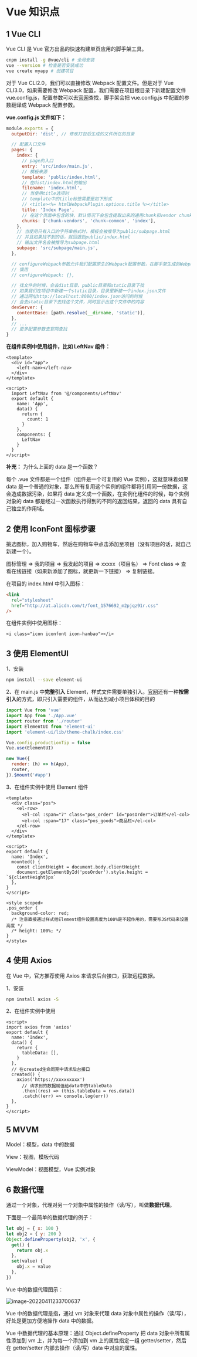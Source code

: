 # Vue 知识点

## 1 Vue CLI

Vue CLI 是 Vue 官方出品的快速构建单页应用的脚手架工具。

```bash
cnpm install -g @vue/cli # 全局安装
vue --version # 检查是否安装成功
vue create myapp # 创建项目
```

对于 Vue CLI2.0，我们可以直接修改 Webpack 配置文件。但是对于 Vue CLI3.0，如果需要修改 Webpack 配置，我们需要在项目根目录下新建配置文件 vue.config.js，配置参数可以去[官网](https://cli.vuejs.org/zh/config/)查找，脚手架会把 vue.config.js 中配置的参数翻译成 Webpack 配置参数。

**vue.config.js 文件如下：**

```javascript
module.exports = {
  outputDir: 'dist', // 修改打包后生成的文件所在的目录

  // 配置入口文件
  pages: {
    index: {
      // page的入口
      entry: 'src/index/main.js',
      // 模板来源
      template: 'public/index.html',
      // 在dist/index.html的输出
      filename: 'index.html',
      // 当使用title选项时
      // template中的title标签需要是如下形式
      // <title><%= htmlWebpackPlugin.options.title %></title>
      title: 'Index Page',
      // 在这个页面中包含的块，默认情况下会包含提取出来的通用chunk和vendor chunk
      chunks: ['chunk-vendors', 'chunk-common', 'index'],
    },
    // 当使用只有入口的字符串格式时，模板会被推导为public/subpage.html
    // 并且如果找不到的话，就回退到public/index.html
    // 输出文件名会被推导为subpage.html
    subpage: 'src/subpage/main.js',
  },

  // configureWebpack参数允许我们配置原生的Webpack配置参数，在脚手架生成的Webpack配置文件的基础上，做一个merge
  // 慎用
  // configureWebpack: {},

  // 找文件的时候，会去dist目录、public目录和static目录下找
  // 如果我们在项目中新建一个static目录，目录里新建一个index.json文件
  // 通过网址http://localhost:8080/index.json访问的时候
  // 会去static目录下去找这个文件，同时显示出这个文件中的内容
  devServer: {
    contentBase: [path.resolve(__dirname, 'static')],
  },
  // ...
  // 更多配置参数去官网查找
}
```

**在组件实例中使用组件，比如 LeftNav 组件：**

```vue
<template>
  <div id="app">
    <left-nav></left-nav>
  </div>
</template>

<script>
  import LeftNav from '@/components/LeftNav'
  export default {
    name: 'App',
    data() {
      return {
        count: 1
      }
    },
    components: {
      LeftNav
    }
  }
</script>
```

**补充：** 为什么上面的 data 是一个函数？

每个 .vue 文件都是一个组件（组件是一个可复用的 Vue 实例），这就意味着如果 data 是一个普通的对象，那么所有复用这个实例的组件都将引用同一份数据，这会造成数据污染，如果将 data 定义成一个函数，在实例化组件的时候，每个实例对象的 data 都是经过一次函数执行得到的不同的返回结果，返回的 data 具有自己独立的作用域。

## 2 使用 IconFont 图标步骤

挑选图标，加入购物车，然后在购物车中点击添加至项目（没有项目的话，就自己新建一个）。

图标管理 => 我的项目 => 我发起的项目 => xxxxx（项目名） => Font class => 查看在线链接（如果新添加了图标，就更新一下链接） => 复制链接。

在项目的 index.html 中引入图标：

```html
<link
  rel="stylesheet"
  href="http://at.alicdn.com/t/font_1576692_m2pjqz91r.css"
/>
```

在组件实例中使用图标：

```vue
<i class="icon iconfont icon-hanbao"></i>
```

## 3 使用 ElementUI

1、安装

```bash
npm install --save element-ui
```

2、在 main.js 中**完整引入** Element，样式文件需要单独引入。[官网](https://element.eleme.cn/#/zh-CN/component/quickstart)还有一种**按需引入**的方式，即只引入需要的组件，从而达到减小项目体积的目的

```javascript
import Vue from 'vue'
import App from './App.vue'
import router from './router'
import ElementUI from 'element-ui'
import 'element-ui/lib/theme-chalk/index.css'

Vue.config.productionTip = false
Vue.use(ElementUI)

new Vue({
  render: (h) => h(App),
  router,
}).$mount('#app')
```

3、在组件实例中使用 Element 组件

```vue
<template>
  <div class="pos">
    <el-row>
      <el-col :span="7" class="pos_order" id="posOrder">订单栏</el-col>
      <el-col :span="17" class="pos_goods">商品栏</el-col>
    </el-row>
  </div>
</template>

<script>
export default {
  name: 'Index',
  mounted() {
    const clientHeight = document.body.clientHeight
    document.getElementById('posOrder').style.height = `${clientHeight}px`
  },
}
</script>

<style scoped>
.pos_order {
  background-color: red;
  /* 注意直接通过样式给Element组件设置高度为100%是不起作用的，需要写JS代码来设置高度 */
  /* height: 100%; */
}
</style>
```

## 4 使用 Axios

在 Vue 中，官方推荐使用 Axios 来请求后台接口，获取远程数据。

1、安装

```bash
npm install axios -S
```

2、在组件实例中使用

```vue
<script>
import axios from 'axios'
export default {
  name: 'Index',
  data() {
    return {
      tableData: [],
    }
  },
  // 在created生命周期中请求后台接口
  created() {
    axios('https://xxxxxxxxx')
      // 请求到的数据赋值给data中的tableData
      .then((res) => (this.tableData = res.data))
      .catch((err) => console.log(err))
  },
}
</script>
```

## 5 MVVM

Model：模型，data 中的数据

View：视图，模板代码

ViewModel：视图模型，Vue 实例对象

## 6 数据代理

通过一个对象，代理对另一个对象中属性的操作（读/写），叫做**数据代理**。

下面是一个最简单的数据代理的例子：

```javascript
let obj = { x: 100 }
let obj2 = { y: 200 }
Object.defineProperty(obj2, 'x', {
  get() {
    return obj.x
  },
  set(value) {
    obj.x = value
  },
})
```

Vue 中的数据代理图示：

![image-20220411233700637](../images/image-20220411233700637.png)

Vue 中的数据代理是指，通过 vm 对象来代理 data 对象中属性的操作（读/写），好处是更加方便地操作 data 中的数据。

Vue 中数据代理的基本原理：通过 Object.defineProperty 把 data 对象中所有属性添加到 vm 上，并为每一个添加到 vm 上的属性指定一组 getter/setter，然后在 getter/setter 内部去操作（读/写）data 中对应的属性。


















